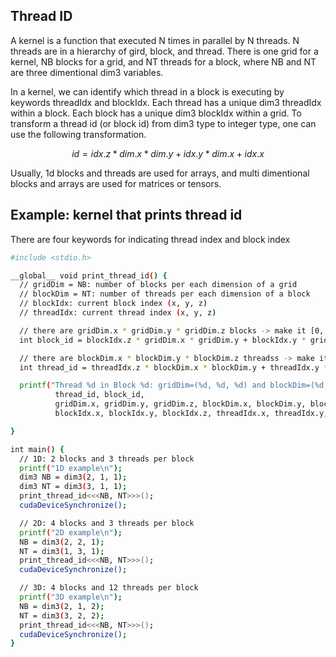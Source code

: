 ## Thread ID
A kernel is a function that executed N times in parallel by N threads.
N threads are in a hierarchy of gird, block, and thread.
There is one grid for a kernel, NB blocks for a grid, and NT threads for a block,
where NB and NT are three dimentional dim3 variables.

In a kernel, we can identify which thread in a block is executing by keywords threadIdx and blockIdx.
Each thread has a unique dim3 threadIdx within a block.
Each block has a unique dim3 blockIdx within a grid.
To transform a thread id (or block id) from dim3 type to integer type,
one can use the following transformation.

```math
id = idx.z * dim.x * dim.y + idx.y * dim.x + idx.x
```

Usually, 1d blocks and threads are used for arrays, and multi dimentional blocks and arrays are used for matrices or tensors.

## Example: kernel that prints thread id
There are four keywords for indicating thread index and block index

```bash
#include <stdio.h>

__global__ void print_thread_id() {
  // gridDim = NB: number of blocks per each dimension of a grid
  // blockDim = NT: number of threads per each dimension of a block
  // blockIdx: current block index (x, y, z)
  // threadIdx: current thread index (x, y, z)

  // there are gridDim.x * gridDim.y * gridDim.z blocks -> make it [0, #blocks)
  int block_id = blockIdx.z * gridDim.x * gridDim.y + blockIdx.y * gridDim.x + blockIdx.x;

  // there are blockDim.x * blockDim.y * blockDim.z threadss -> make it [0, #threads)
  int thread_id = threadIdx.z * blockDim.x * blockDim.y + threadIdx.y * blockDim.x + threadIdx.x;

  printf("Thread %d in Block %d: gridDim=(%d, %d, %d) and blockDim=(%d, %d, %d) and blockIdx=(%d, %d, %d) and threadIdx=(%d, %d, %d)\n", 
          thread_id, block_id,
          gridDim.x, gridDim.y, gridDim.z, blockDim.x, blockDim.y, blockDim.z, 
          blockIdx.x, blockIdx.y, blockIdx.z, threadIdx.x, threadIdx.y, threadIdx.z);

}

int main() {
  // 1D: 2 blocks and 3 threads per block
  printf("1D example\n");
  dim3 NB = dim3(2, 1, 1);
  dim3 NT = dim3(3, 1, 1);
  print_thread_id<<<NB, NT>>>();
  cudaDeviceSynchronize();

  // 2D: 4 blocks and 3 threads per block
  printf("2D example\n");
  NB = dim3(2, 2, 1);
  NT = dim3(1, 3, 1);
  print_thread_id<<<NB, NT>>>();
  cudaDeviceSynchronize();

  // 3D: 4 blocks and 12 threads per block
  printf("3D example\n");
  NB = dim3(2, 1, 2);
  NT = dim3(3, 2, 2);
  print_thread_id<<<NB, NT>>>();
  cudaDeviceSynchronize();
}
```
